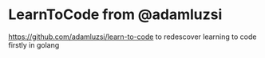 # LearnToCode from @adamluzsi
https://github.com/adamluzsi/learn-to-code
to redescover learning to code firstly in golang
